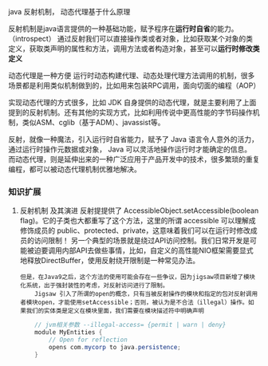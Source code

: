 java 反射机制， 动态代理基于什么原理

反射机制是java语言提供的一种基础功能，赋予程序在**运行时自省**的能力。 （introspect）
通过反射我们可以直接操作类或者对象，比如获取某个对象的类定义，获取类声明的属性和方法，调用方法或者构造对象，甚至可以**运行时修改类定义**

动态代理是一种方便 运行时动态构建代理、动态处理代理方法调用的机制，很多场景都是利用类似机制做到的，比如用来包装RPC调用，面向切面的编程（AOP）

实现动态代理的方式很多，比如 JDK 自身提供的动态代理，就是主要利用了上面提到的反射机制。还有其他的实现方式，比如利用传说中更高性能的字节码操作机制，类似ASM、cglib（基于ADM）、javassist等。

反射，就像一种魔法，引入运行时自省能力，赋予了 Java 语言令人意外的活力，通过运行时操作元数据或对象， Java 可以灵活地操作运行时才能确定的信息。
而动态代理，则是延伸出来的一种广泛应用于产品开发中的技术，很多繁琐的重复编程，都可以被动态代理机制优雅地解决。

### 知识扩展
1.	反射机制 及其演进
		反射提提供了 AccessibleObject.setAccessible(boolean flag)。它的子类也大都重写了这个方法，这里的所谓 accessible 可以理解成修饰成员的 public、protected、private，这意味着我们可以在运行时修改成员的访问限制！
		另一个典型的场景就是绕过API访问控制。我们日常开发是可能被迫要调用内部API去做些事情，比如，自定义的高性能NIO框架需要显式地释放DirectBuffer，使用反射绕开限制是一种常见办法。
		
	
		但是，在Java9之后，这个方法的使用可能会存在一些争议，因为jigsaw项目新增了模块化系统，出于强封装性的考虑，对反射访问进行了限制。
    		Jigsaw 引入了所谓的open的概念，只有当被反射操作的模块和指定的包对反射调用者模块open，才能使用setAccessible；否则，被认为是不合法（illegal）操作。如果我们的实体类是定义在模块里面，我们需要在模块描述符中明确声明
    ```java
		// jvm相关参数 --illegal-access= {permit | warn | deny}
    	module MyEntities {
    		// Open for reflection
			opens com.mycorp to java.persistence;
    	}
    ```

